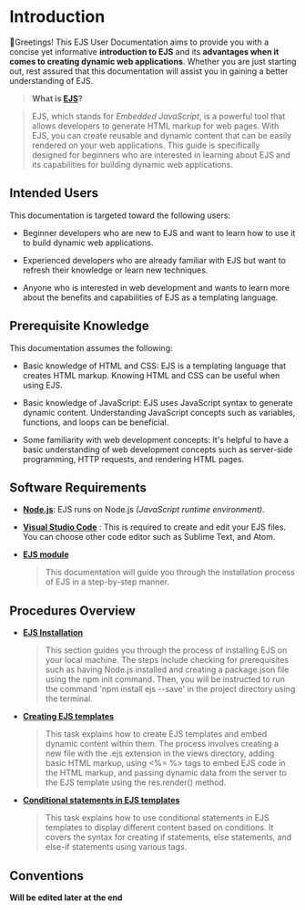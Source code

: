 # Introduction

👋Greetings! This EJS User Documentation aims to provide you with a concise yet informative **introduction to EJS** and its **advantages when it comes to creating dynamic web applications**. Whether you are just starting out, rest assured that this documentation will assist you in gaining a better understanding of EJS.

> **What is [EJS](https://ejs.co/)?**

> EJS, which stands for _Embedded JavaScript_, is a powerful tool that allows developers to generate HTML markup for web pages. With EJS, you can create reusable and dynamic content that can be easily rendered on your web applications. This guide is specifically designed for beginners who are interested in learning about EJS and its capabilities for building dynamic web applications.

## Intended Users

This documentation is targeted toward the following users:

- Beginner developers who are new to EJS and want to learn how to use it to build dynamic web applications.

- Experienced developers who are already familiar with EJS but want to refresh their knowledge or learn new techniques.

- Anyone who is interested in web development and wants to learn more about the benefits and capabilities of EJS as a templating language.

## Prerequisite Knowledge

This documentation assumes the following:

- Basic knowledge of HTML and CSS: EJS is a templating language that creates HTML markup. Knowing HTML and CSS can be useful when using EJS.

- Basic knowledge of JavaScript: EJS uses JavaScript syntax to generate dynamic content. Understanding JavaScript concepts such as variables, functions, and loops can be beneficial.

- Some familiarity with web development concepts: It's helpful to have a basic understanding of web development concepts such as server-side programming, HTTP requests, and rendering HTML pages.

## Software Requirements

- **[Node.js](https://nodejs.org/en)**: EJS runs on Node.js _(JavaScript runtime environment)_.

- **[Visual Studio Code](https://code.visualstudio.com/download)** : This is required to create and edit your EJS files. You can choose other code editor such as Sublime Text, and Atom.

- **[EJS module](https://www.npmjs.com/package/ejs)**
  > This documentation will guide you through the installation process of EJS in a step-by-step manner.

## Procedures Overview

- **[EJS Installation](https://m1xckk.github.io/EJS-Beginner-Guide/task1/)**
  > This section guides you through the process of installing EJS on your local machine. The steps include checking for prerequisites such as having Node.js installed and creating a package.json file using the npm init command. Then, you will be instructed to run the command 'npm install ejs --save' in the project directory using the terminal.
- **[Creating EJS templates](https://m1xckk.github.io/EJS-Beginner-Guide/task2/)**
  > This task explains how to create EJS templates and embed dynamic content within them. The process involves creating a new file with the .ejs extension in the views directory, adding basic HTML markup, using <%= %> tags to embed EJS code in the HTML markup, and passing dynamic data from the server to the EJS template using the res.render() method.
- **[Conditional statements in EJS templates](https://m1xckk.github.io/EJS-Beginner-Guide/task3/)**
  > This task explains how to use conditional statements in EJS templates to display different content based on conditions. It covers the syntax for creating if statements, else statements, and else-if statements using various tags.

## Conventions

**Will be edited later at the end**
